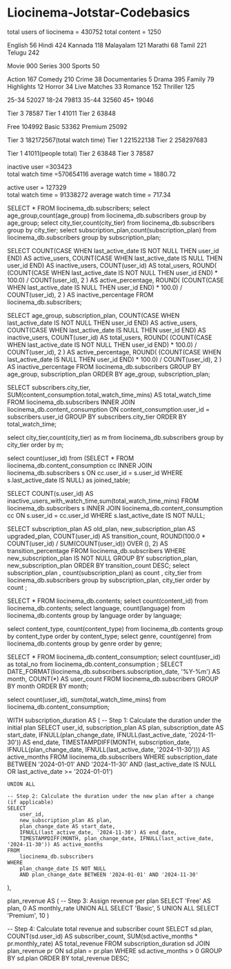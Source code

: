 # Liocinema-Jotstar-Codebasics
total users of liocinema = 430752
total content = 1250

English	56
Hindi	424
Kannada	118
Malayalam	121
Marathi	68
Tamil	221
Telugu	242


Movie	900
Series	300
Sports	50


Action	167
Comedy	210
Crime	38
Documentaries	5
Drama	395
Family	79
Highlights	12
Horror	34
Live Matches	33
Romance	152
Thriller	125


25-34	52027
18-24	79813
35-44	32560
45+	19046

Tier 3	78587
Tier 1	41011
Tier 2	63848

Free	104992
Basic	53362
Premium	25092

Tier 3	182172567(total watch time)
Tier 1	221522138
Tier 2	258297683

Tier 1	41011(people total)
Tier 2	63848
Tier 3	78587


inactive user =303423	
total watch time =570654116
average watch time = 1880.72

active user = 127329	
total watch time = 91338272
average watch time = 717.34


SELECT * FROM liocinema_db.subscribers;
select age_group,count(age_group) from liocinema_db.subscribers
group by age_group;
select city_tier,count(city_tier) from liocinema_db.subscribers
group by city_tier;
select subscription_plan,count(subscription_plan) from liocinema_db.subscribers
group by subscription_plan;


SELECT 
    COUNT(CASE WHEN last_active_date IS NOT NULL THEN user_id END) AS active_users,
    COUNT(CASE WHEN last_active_date IS NULL THEN user_id END) AS inactive_users,
    COUNT(user_id) AS total_users,
    ROUND(
        (COUNT(CASE WHEN last_active_date IS NOT NULL THEN user_id END) * 100.0) / COUNT(user_id),
        2
    ) AS active_percentage,
    ROUND(
        (COUNT(CASE WHEN last_active_date IS NULL THEN user_id END) * 100.0) / COUNT(user_id),
        2
    ) AS inactive_percentage
FROM liocinema_db.subscribers;

SELECT 
    age_group,
    subscription_plan,
    COUNT(CASE WHEN last_active_date IS NOT NULL THEN user_id END) AS active_users,
    COUNT(CASE WHEN last_active_date IS NULL THEN user_id END) AS inactive_users,
    COUNT(user_id) AS total_users,
    ROUND(
        (COUNT(CASE WHEN last_active_date IS NOT NULL THEN user_id END) * 100.0) / COUNT(user_id),
        2
    ) AS active_percentage,
    ROUND(
        (COUNT(CASE WHEN last_active_date IS NULL THEN user_id END) * 100.0) / COUNT(user_id),
        2
    ) AS inactive_percentage
FROM liocinema_db.subscribers
GROUP BY age_group, subscription_plan
ORDER BY age_group, subscription_plan;

SELECT 
    subscribers.city_tier, 
    SUM(content_consumption.total_watch_time_mins) AS total_watch_time
FROM liocinema_db.subscribers 
INNER JOIN liocinema_db.content_consumption 
    ON content_consumption.user_id = subscribers.user_id
GROUP BY subscribers.city_tier
ORDER BY total_watch_time;

select city_tier,count(city_tier) as m from liocinema_db.subscribers
group by city_tier
order by  m;

select count(user_id) from (SELECT *
FROM liocinema_db.content_consumption cc
INNER JOIN liocinema_db.subscribers s
ON cc.user_id = s.user_id
WHERE s.last_active_date IS NULL) as joined_table;

SELECT COUNT(s.user_id) AS inactive_users_with_watch_time,sum(total_watch_time_mins)
FROM liocinema_db.subscribers s
INNER JOIN liocinema_db.content_consumption cc
ON s.user_id = cc.user_id
WHERE s.last_active_date IS NOT NULL;

SELECT 
    subscription_plan AS old_plan, 
    new_subscription_plan AS upgraded_plan, 
    COUNT(user_id) AS transition_count,
    ROUND(100.0 * COUNT(user_id) / SUM(COUNT(user_id)) OVER (), 2) AS transition_percentage
FROM liocinema_db.subscribers
WHERE new_subscription_plan IS NOT NULL
GROUP BY subscription_plan, new_subscription_plan
ORDER BY transition_count DESC;
select subscription_plan , count(subscription_plan) as count , city_tier from liocinema_db.subscribers
group by subscription_plan, city_tier
order by count
 ;






SELECT * FROM liocinema_db.contents;
select count(content_id) from liocinema_db.contents;
select language, count(language) from liocinema_db.contents
group by language
order by language; 

select content_type, count(content_type) from liocinema_db.contents
group by content_type
order by content_type;
select genre, count(genre) from liocinema_db.contents
group by genre
order by genre;




SELECT * FROM liocinema_db.content_consumption;
select count(user_id) as total_no from liocinema_db.content_consumption
;
SELECT 
    DATE_FORMAT(liocinema_db.subscribers.subscription_date, '%Y-%m') AS month, 
    COUNT(*) AS user_count
FROM liocinema_db.subscribers
GROUP BY month
ORDER BY month;

select count(user_id), sum(total_watch_time_mins) from liocinema_db.content_consumption;






WITH subscription_duration AS (
    -- Step 1: Calculate the duration under the initial plan
    SELECT
        user_id,
        subscription_plan AS plan,
        subscription_date AS start_date,
        IFNULL(plan_change_date, IFNULL(last_active_date, '2024-11-30')) AS end_date,
        TIMESTAMPDIFF(MONTH, subscription_date, IFNULL(plan_change_date, IFNULL(last_active_date, '2024-11-30'))) AS active_months
    FROM 
        liocinema_db.subscribers
    WHERE 
        subscription_date BETWEEN '2024-01-01' AND '2024-11-30'
        AND (last_active_date IS NULL OR last_active_date >= '2024-01-01')
        
    UNION ALL
    
    -- Step 2: Calculate the duration under the new plan after a change (if applicable)
    SELECT
        user_id,
        new_subscription_plan AS plan,
        plan_change_date AS start_date,
        IFNULL(last_active_date, '2024-11-30') AS end_date,
        TIMESTAMPDIFF(MONTH, plan_change_date, IFNULL(last_active_date, '2024-11-30')) AS active_months
    FROM 
        liocinema_db.subscribers
    WHERE 
        plan_change_date IS NOT NULL
        AND plan_change_date BETWEEN '2024-01-01' AND '2024-11-30'
),

plan_revenue AS (
    -- Step 3: Assign revenue per plan
    SELECT 
        'Free' AS plan, 0 AS monthly_rate
    UNION ALL
    SELECT 
        'Basic', 5
    UNION ALL
    SELECT 
        'Premium', 10
)

-- Step 4: Calculate total revenue and subscriber count
SELECT 
    sd.plan,
    COUNT(sd.user_id) AS subscriber_count,
    SUM(sd.active_months * pr.monthly_rate) AS total_revenue
FROM 
    subscription_duration sd
JOIN 
    plan_revenue pr ON sd.plan = pr.plan
WHERE 
    sd.active_months > 0
GROUP BY 
    sd.plan
ORDER BY 
    total_revenue DESC;



